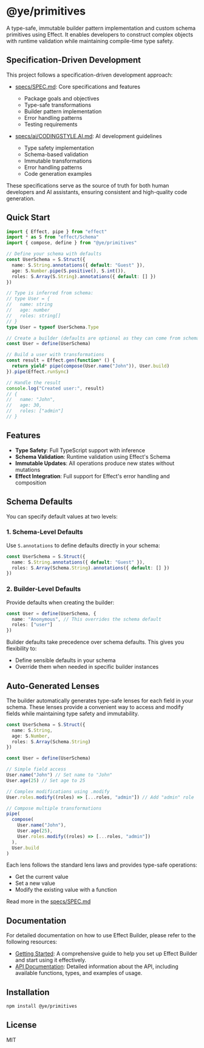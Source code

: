 # @ye/primitives

A type-safe, immutable builder pattern implementation and custom schema primitives using Effect. It enables developers to construct complex objects with runtime validation while maintaining compile-time type safety.

## Specification-Driven Development

This project follows a specification-driven development approach:

- [specs/SPEC.md](specs/SPEC.md): Core specifications and features

  - Package goals and objectives
  - Type-safe transformations
  - Builder pattern implementation
  - Error handling patterns
  - Testing requirements

- [specs/ai/CODINGSTYLE.AI.md](specs/ai/CODINGSTYLE.AI.md): AI development guidelines
  - Type safety implementation
  - Schema-based validation
  - Immutable transformations
  - Error handling patterns
  - Code generation examples

These specifications serve as the source of truth for both human developers and AI assistants, ensuring consistent and high-quality code generation.

## Quick Start

```typescript
import { Effect, pipe } from "effect"
import * as S from "effect/Schema"
import { compose, define } from "@ye/primitives"

// Define your schema with defaults
const UserSchema = S.Struct({
  name: S.String.annotations({ default: "Guest" }),
  age: S.Number.pipe(S.positive(), S.int()),
  roles: S.Array(S.String).annotations({ default: [] })
})

// Type is inferred from schema:
// type User = {
//   name: string
//   age: number
//   roles: string[]
// }
type User = typeof UserSchema.Type

// Create a builder (defaults are optional as they can come from schema)
const User = define(UserSchema)

// Build a user with transformations
const result = Effect.gen(function* () {
  return yield* pipe(compose(User.name("John")), User.build)
}).pipe(Effect.runSync)

// Handle the result
console.log("Created user:", result)
// {
//   name: "John",
//   age: 30,
//   roles: ["admin"]
// }
```

## Features

- **Type Safety**: Full TypeScript support with inference
- **Schema Validation**: Runtime validation using Effect's Schema
- **Immutable Updates**: All operations produce new states without mutations
- **Effect Integration**: Full support for Effect's error handling and composition

## Schema Defaults

You can specify default values at two levels:

### 1. Schema-Level Defaults

Use `S.annotations` to define defaults directly in your schema:

```typescript
const UserSchema = S.Struct({
  name: S.String.annotations({ default: "Guest" }),
  roles: S.Array(Schema.String).annotations({ default: [] })
})
```

### 2. Builder-Level Defaults

Provide defaults when creating the builder:

```typescript
const User = define(UserSchema, {
  name: "Anonymous", // This overrides the schema default
  roles: ["user"]
})
```

Builder defaults take precedence over schema defaults. This gives you flexibility to:

- Define sensible defaults in your schema
- Override them when needed in specific builder instances

## Auto-Generated Lenses

The builder automatically generates type-safe lenses for each field in your schema. These lenses provide a convenient way to access and modify fields while maintaining type safety and immutability.

```typescript
const UserSchema = S.Struct({
  name: S.String,
  age: S.Number,
  roles: S.Array(Schema.String)
})

const User = define(UserSchema)

// Simple field access
User.name("John") // Set name to "John"
User.age(25) // Set age to 25

// Complex modifications using .modify
User.roles.modify((roles) => [...roles, "admin"]) // Add "admin" role

// Compose multiple transformations
pipe(
  compose(
    User.name("John"),
    User.age(25),
    User.roles.modify((roles) => [...roles, "admin"])
  ),
  User.build
)
```

Each lens follows the standard lens laws and provides type-safe operations:

- Get the current value
- Set a new value
- Modify the existing value with a function

Read more in the [specs/SPEC.md](specs/SPEC.md)

## Documentation

For detailed documentation on how to use Effect Builder, please refer to the following resources:
- [Getting Started](./docs/GettingStarted.md): A comprehensive guide to help you set up Effect Builder and start using it effectively.
- [API Documentation](https://github.com/kriegcloud/yeetunion): Detailed information about the API, including available functions, types, and examples of usage.

## Installation

```bash
npm install @ye/primitives
```

## License

MIT
